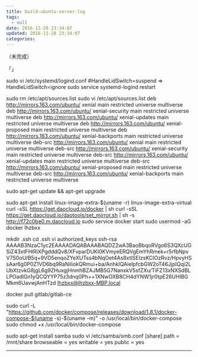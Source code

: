 ```yaml
---
title: build-ubuntu-server-log
tags:
  - null
date: 2016-11-28 23:34:07
updated: 2016-11-28 23:34:07
categories:
---
```


（未完成）

「」

sudo vi /etc/systemd/logind.conf
#HandleLidSwitch=suspend => HandleLidSwitch=ignore
sudo service systemd-logind restart

sudo rm /etc/apt/sources.list
sudo vi /etc/apt/sources.list
deb http://mirrors.163.com/ubuntu/ xenial main restricted universe multiverse
deb http://mirrors.163.com/ubuntu/ xenial-security main restricted universe multiverse
deb http://mirrors.163.com/ubuntu/ xenial-updates main restricted universe multiverse
deb http://mirrors.163.com/ubuntu/ xenial-proposed main restricted universe multiverse
deb http://mirrors.163.com/ubuntu/ xenial-backports main restricted universe multiverse
deb-src http://mirrors.163.com/ubuntu/ xenial main restricted universe multiverse
deb-src http://mirrors.163.com/ubuntu/ xenial-security main restricted universe multiverse
deb-src http://mirrors.163.com/ubuntu/ xenial-updates main restricted universe multiverse
deb-src http://mirrors.163.com/ubuntu/ xenial-proposed main restricted universe multiverse
deb-src http://mirrors.163.com/ubuntu/ xenial-backports main restricted universe multiverse

sudo apt-get update && apt-get upgrade

sudo apt-get install linux-image-extra-$(uname -r) linux-image-extra-virtual
curl -sSL https://get.daocloud.io/docker | sh
curl -sSL https://get.daocloud.io/daotools/set_mirror.sh | sh -s http://f72c0be0.m.daocloud.io
sudo service docker start
sudo usermod -aG docker lhzbxx

mkdir .ssh
cd .ssh
vi authorized_keys
ssh-rsa AAAAB3NzaC1yc2EAAAADAQABAAABAQDZ2wA3BaoBbqoRVgo6S3QXcUGSiZ43xtFHlRiXPgdddQv8/XFvparDUKl0KVmyeERQVgEmYhRmek+r5rfbNpvV7S0oU/B5q+9VD5enqoZYeXUTss4bNqOet4As8xtISEIzsKCIOzRvz/HpvyHSsAar6g0P0Z1VD6bq9RaNiIiokQRmui+ba/AnhkIQAielpfcbGW2oT46JjpIQqi2LUbXtzvkG8jgL6g9ZHuxgjHnmhBZAJMB5G7NanxkV5sfZXu/TiFZ13xNXSdBLLPOadlGn1yQCQYYP75z3dnq0Ph++1XNwOXB8CH4dYNW1jr0tpE26UHIBGMkm6UavwjAnHTzd lhzbxx@lhzbxx-MBP.local

docker pull gitlab/gitlab-ce

sudo curl -L "https://github.com/docker/compose/releases/download/1.8.1/docker-compose-$(uname -s)-$(uname -m)" -o /usr/local/bin/docker-compose
sudo chmod +x /usr/local/bin/docker-compose

sudo apt-get install samba
sudo vi /etc/samba/smb.conf
[share]
   path = /mnt/share
   browseable = yes
   writable = yes
   public = yes

<!-- more -->

---
